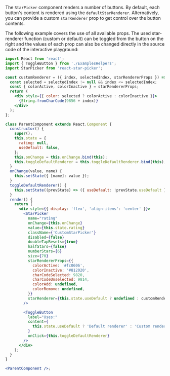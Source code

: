 The `StarPicker` component renders a number of buttons. By default, each button's content is rendered using the `defaultStarRenderer`. Alternatively, you can provide a custom `starRenderer` prop to get control over the button contents.

The following example covers the use of all available props. The used star-renderer function (custom or default) can be toggled from the button on the right and the values of each prop can also be changed directly in the source code of the interactive playground:

```jsx
import React from 'react';
import { ToggleButton } from './ExamplesHelpers';
import StarPicker from 'react-star-picker';

const customRenderer = ({ index, selectedIndex, starRendererProps }) => {
  const selected = selectedIndex != null && index <= selectedIndex;
  const { colorActive, colorInactive } = starRendererProps;
  return (
    <div style={{ color: selected ? colorActive : colorInactive }}>
      {String.fromCharCode(9856 + index)}
    </div>
  );
};

class ParentComponent extends React.Component {
  constructor() {
    super();
    this.state = {
      rating: null,
      useDefault: false,
    };
    this.onChange = this.onChange.bind(this);
    this.toggleDefaultRenderer = this.toggleDefaultRenderer.bind(this);
  }
  onChange(value, name) {
    this.setState({ [name]: value });
  }
  toggleDefaultRenderer() {
    this.setState((prevState) => ({ useDefault: !prevState.useDefault }));
  }
  render() {
    return (
      <div style={{ display: 'flex', 'align-items': 'center' }}>
        <StarPicker
          name="rating"
          onChange={this.onChange}
          value={this.state.rating}
          className={'CustomStarPicker'}
          disabled={false}
          doubleTapResets={true}
          halfStars={false}
          numberStars={6}
          size={70}
          starRendererProps={{
            colorActive: '#fc0606',
            colorInactive: '#812020',
            charCodeSelected: 9820,
            charCodeUnselected: 9814,
            colorAdd: undefined,
            colorRemove: undefined,
          }}
          starRenderer={this.state.useDefault ? undefined : customRenderer}
        />

        <ToggleButton
          label="Uses:"
          content={
            this.state.useDefault ? 'Default renderer' : 'Custom renderer'
          }
          onClick={this.toggleDefaultRenderer}
        />
      </div>
    );
  }
}

<ParentComponent />;
```
